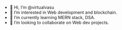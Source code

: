 - 👋 Hi, I’m @virtualvasu
- 👀 I’m interested in Web development and blockchain.
- 🌱 I’m currently learning MERN stack, DSA.
- 💞️ I’m looking to collaborate on Web dev projects.


<!---
virtualvasu/virtualvasu is a ✨ special ✨ repository because its `README.md` (this file) appears on your GitHub profile.
You can click the Preview link to take a look at your changes.
--->
